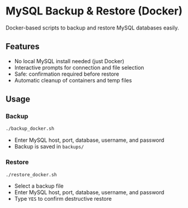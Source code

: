 # MySQL Backup & Restore (Docker)

Docker-based scripts to backup and restore MySQL databases easily.

## Features
- No local MySQL install needed (just Docker)
- Interactive prompts for connection and file selection
- Safe: confirmation required before restore
- Automatic cleanup of containers and temp files

## Usage

### Backup
```bash
./backup_docker.sh
```
- Enter MySQL host, port, database, username, and password
- Backup is saved in `backups/`

### Restore
```bash
./restore_docker.sh
```
- Select a backup file
- Enter MySQL host, port, database, username, and password
- Type `YES` to confirm destructive restore 